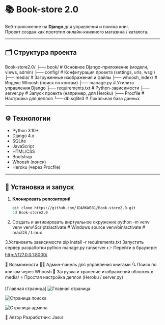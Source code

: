 # 📚 Book-store 2.0

Веб-приложение на **Django** для управления и поиска книг.  
Проект создан как прототип онлайн-книжного магазина / каталога.

---

## 🗂️ Структура проекта
Book-store2.0/
├── book/ # Основное Django-приложение (модели, views, admin)
├── config/ # Конфигурация проекта (settings, urls, wsgi)
├── media/ # Загруженные изображения и файлы
├── whoosh_index/ # Индекс Whoosh (поиск по книгам)
├── manage.py # Утилита управления Django
├── requirements.txt # Python-зависимости
├── server.py # Запуск проекта (например, для Heroku)
├── Procfile # Настройка для деплоя
└── db.sqlite3 # Локальная база данных

---

## ⚙️ Технологии
- Python 3.10+
- Django 4.x
- SQLite
- JavaScript
- HTML/CSS
- Bootstrap
- Whoosh (поиск)
- Heroku (через Procfile)

---

## 🚀 Установка и запуск

1. **Клонировать репозиторий**  
   ```bash
   git clone https://github.com/1DARKWEB1/Book-store2.0.git
   cd Book-store2.0

2. Создать и активировать виртуальное окружение
   python -m venv venv
   venv\Scripts\activate       # Windows
   source venv/bin/activate    # macOS / Linux

3.Установить зависимости
   pip install -r requirements.txt
   Запустить сервер разработки
   python manage.py runserver
👉 Перейти в браузере: http://127.0.0.1:8000/

📌 Возможности
   👩‍💼 Админ-панель для управления книгами
   🔍 Поиск по книгам через Whoosh
   📂 Загрузка и хранение изображений обложек в media/
   ⚡ Простая настройка деплоя (Heroku / server.py)

[Главная страница]
![Главная страница](screenshots/ui1.png)

![Cтраница поиска](screenshots/ui2.png)

![Страница админа](screenshots/ui3.png)

👤 Автор
Разработчик: Jasur
